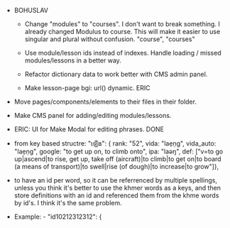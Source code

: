 - BOHUSLAV
  - Change "modules" to "courses". I don't want to break something. I already changed Modulus to course. This will make it easier to use singular and plural without confusion. "course", "courses"
  
  - Use module/lesson ids instead of indexes. Handle loading / missed modules/lessons in a better way.

  - Refactor dictionary data to work better with CMS admin panel.
  - Make lesson-page bgi: url() dynamic.
ERIC
- Move pages/components/elements to their files in their folder.
- Make CMS panel for adding/editing modules/lessons.
- ERIC: UI for Make Modal for editing phrases. DONE
- from key based structre: 
	"ឡើង": {
		rank: "52", 
		vida: "laẹṇg", 
		vida_auto: "laẹṇg",
		google: "to get up on, to climb onto", 
		ipa: "laǝŋ", 
		def: ["v=to go up|ascend|to rise, get up, take off (aircraft)|to climb|to get on|to board (a means of transport)|to swell|rise (of dough)|to increase|to grow"]},
		
- to have an id per word, so it can be referrenced by multiple spellings, unless you think it's better to use the khmer words as a keys, and then store definitions with an id and referenced them from the khme words by id's. I think it's the same problem.

- Example:
		- "id10212312312": {
	